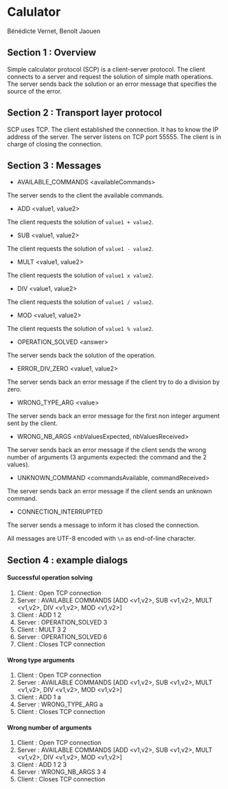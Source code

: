 # Calulator
Bénédicte Vernet, Benoît Jaouen

## Section 1 : Overview
Simple calculator protocol (SCP) is a client-server protocol. The client connects to a server and request the solution of simple math operations. The server sends back the solution or an error message that specifies the source of the error.

## Section 2 : Transport layer protocol
SCP uses TCP. The client established the connection. It has to know the IP address of the server. The server listens on TCP port 55555. 
The client is in charge of closing the connection.

## Section 3 : Messages

- AVAILABLE_COMMANDS \<availableCommands>

The server sends to the client the available commands.

- ADD <value1, value2>

The client requests the solution of `value1 + value2`.

- SUB <value1, value2>

The client requests the solution of `value1 - value2`.

- MULT <value1, value2>

The client requests the solution of `value1 x value2`.

- DIV <value1, value2>

The client requests the solution of `value1 / value2`.

- MOD <value1, value2>

The client requests the solution of `value1 % value2`.

- OPERATION_SOLVED \<answer>

The server sends back the solution of the operation.

- ERROR_DIV_ZERO <value1, value2>

The server sends back an error message if the client try to do a division by zero.

- WRONG_TYPE_ARG \<value>

The server sends back an error message for the first non integer argument sent by the client.

- WRONG_NB_ARGS <nbValuesExpected, nbValuesReceived>

The server sends back an error message if the client sends the wrong number of arguments (3 arguments expected: the command and the 2 values).

- UNKNOWN_COMMAND <commandsAvailable, commandReceived>

The server sends back an error message if the client sends an unknown command.

- CONNECTION_INTERRUPTED

The server sends a message to inform it has closed the connection.


All messages are UTF-8 encoded with `\n` as end-of-line character. 

## Section 4 : example dialogs

#### Successful operation solving

1. Client : Open TCP connection
2. Server : AVAILABLE COMMANDS [ADD <v1,v2>, SUB <v1,v2>, MULT <v1,v2>, DIV <v1,v2>, MOD <v1,v2>]
3. Client : ADD 1 2
4. Server : OPERATION_SOLVED 3
5. Client : MULT 3 2 
6. Server : OPERATION_SOLVED 6
7. Client : Closes TCP connection

#### Wrong type arguments

1. Client : Open TCP connection
2. Server : AVAILABLE COMMANDS [ADD <v1,v2>, SUB <v1,v2>, MULT <v1,v2>, DIV <v1,v2>, MOD <v1,v2>]
3. Client : ADD 1 a
4. Server : WRONG_TYPE_ARG a
5. Client : Closes TCP connection

#### Wrong number of arguments

1. Client : Open TCP connection
2. Server : AVAILABLE COMMANDS [ADD <v1,v2>, SUB <v1,v2>, MULT <v1,v2>, DIV <v1,v2>, MOD <v1,v2>]
3. Client : ADD 1 2 3
4. Server : WRONG_NB_ARGS 3 4
5. Client : Closes TCP connection
